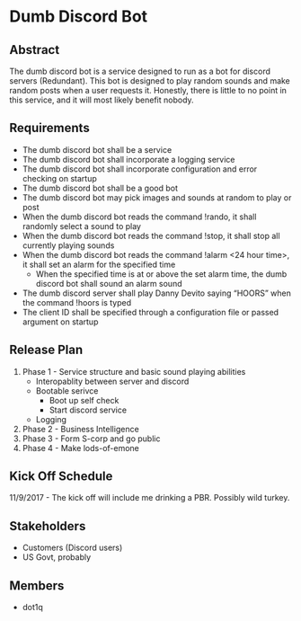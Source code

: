 # Dumb Discord Bot

## Abstract
The dumb discord bot is a service designed to run as a bot for discord servers (Redundant). This bot is designed to play random sounds and make random posts when a user requests it. Honestly, there is little to no point in this service, and it will most likely benefit nobody. 

 ## Requirements
*	The dumb discord bot shall be a service
*	The dumb discord bot shall incorporate a logging service
*	The dumb discord bot shall incorporate configuration and error checking on startup
*	The dumb discord bot shall be a good bot
*	The dumb discord bot may pick images and sounds at random to play or post
*	When the dumb discord bot reads the command !rando, it shall randomly select a sound to play
*	When the dumb discord bot reads the command !stop, it shall stop all currently playing sounds
*	When the dumb discord bot reads the command !alarm <24 hour time>, it shall set an alarm for the specified time
    *	When the specified time is at or above the set alarm time, the dumb discord bot shall sound an alarm sound
*	The dumb discord server shall play Danny Devito saying “HOORS” when the command !hoors is typed
*	The client ID shall be specified through a configuration file or passed argument on startup

## Release Plan
1. Phase 1 - Service structure and basic sound playing abilities
    * Interopablity between server and discord
    * Bootable serivce
        * Boot up self check
        * Start discord service
    * Logging
2. Phase 2 - Business Intelligence 
3. Phase 3 - Form S-corp and go public
4. Phase 4 - Make lods-of-emone

## Kick Off Schedule
11/9/2017 - The kick off will include me drinking a PBR. Possibly wild turkey. 

## Stakeholders 
* Customers (Discord users)
* US Govt, probably

## Members
* dot1q





